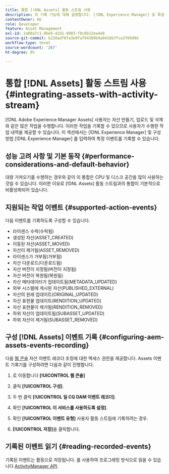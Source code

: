 ```yaml
---
title: 통합 [!DNL Assets] 활동 스트림 사용
description: 의 기록 기능에 대해 설명합니다. [!DNL Experience Manager] 및 특정 이벤트를 기록하도록 구성하는 방법입니다.
contentOwner: AG
role: Developer
feature: Asset Management
exl-id: 2a08a7c1-8be9-42d1-9983-f9c8b12ea4e8
source-git-commit: b220adf6fa3e9faf94389b9a9416b7fca2f89d9d
workflow-type: tm+mt
source-wordcount: '267'
ht-degree: 0%

---
```


# 통합 [!DNL Assets] 활동 스트림 사용 {#integrating-assets-with-activity-stream}

[!DNL Adobe Experience Manager Assets] 사용자는 자산 만들기, 업로드 및 삭제와 같은 많은 작업을 수행합니다. 이러한 작업을 기록할 수 있으므로 사용자가 수행한 작업 내역을 제공할 수 있습니다. 이 섹션에서는 [!DNL Experience Manager] 및 구성 방법 [!DNL Experience Manager] 를 입력하여 특정 이벤트를 기록할 수 있습니다.

## 성능 고려 사항 및 기본 동작 {#performance-considerations-and-default-behavior}

대량 가져오기를 수행하는 경우와 같이 이 통합은 CPU 및 디스크 공간을 많이 사용하는 것일 수 있습니다. 이러한 이유로 [!DNL Assets] 활동 스트림과의 통합이 기본적으로 비활성화되어 있습니다.

## 지원되는 작업 이벤트 {#supported-action-events}

다음 이벤트를 기록하도록 구성할 수 있습니다.

* 라이센스 수락(수락됨)
* 생성된 자산(ASSET_CREATED)
* 이동된 자산(ASSET_MOVED)
* 자산이 제거됨(ASSET_REMOVED)
* 라이센스가 거부됨(거부됨)
* 자산 다운로드(다운로드됨)
* 자산 버전이 지정됨(버전이 지정됨)
* 자산 버전이 복원됨(복원됨)
* 자산 메타데이터가 업데이트됨(METADATA_UPDATED)
* 외부 시스템에 게시된 자산(PUBLISHED_EXTERNAL)
* 자산의 원래 업데이트(ORIGINAL_UPDATED)
* 자산 표현물 업데이트(RENDITION_UPDATED)
* 자산 표현물이 제거됨(RENDITION_REMOVED)
* 하위 자산이 업데이트됨(SUBASSET_UPDATED)
* 하위 자산이 제거됨(SUBASSET_REMOVED)

## 구성 [!DNL Assets] 이벤트 기록 {#configuring-aem-assets-events-recording}

다음 [웹 콘솔](/help/sites-deploying/configuring-osgi.md) 자산 이벤트 레코더 조정에 대한 액세스 권한을 제공합니다. Assets 이벤트 기록기를 구성하려면 다음과 같이 진행합니다.

1. 로 이동합니다 **[!UICONTROL 웹 콘솔]**

1. 클릭 **[!UICONTROL 구성]**.

1. 두 번 클릭 **[!UICONTROL 일 CQ DAM 이벤트 레코더]**.

1. 확인 **[!UICONTROL 이 서비스를 사용하도록 설정]**.

1. 확인 **[!UICONTROL 이벤트 유형]** 사용자 활동 스트림에 기록하려는 경우.

1. **[!UICONTROL 저장]**&#x200B;을 클릭합니다.

## 기록된 이벤트 읽기 {#reading-recorded-events}

기록된 이벤트는 활동으로 저장됩니다. 를 사용하여 프로그래밍 방식으로 읽을 수 있습니다 [ActivityManager API](https://helpx.adobe.com/experience-manager/6-5/sites/developing/using/reference-materials/javadoc/com/adobe/granite/activitystreams/ActivityManager.html).
